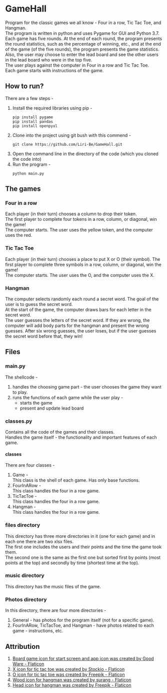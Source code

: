 # GameHall
Program for the classic games we all know - Four in a row, Tic Tac Toe, and Hangman.  
The program is written in python and uses Pygame for GUI and Python 3.7.  
Each game has five rounds. At the end of each round, the program presents the round statistics, such as the percentage of winning, etc., and at the end of the game (of the five rounds), the program presents the game statistics.  
Also, the user may choose to enter the lead board and see the other users in the lead board who were in the top five.  
The user plays against the computer in Four in a row and Tic Tac Toe.  
Each game starts with instructions of the game.

## How to run?
There are a few steps -
1. Install the required libraries using pip - 
    ```
    pip install pygame
    pip install pandas
    pip install openpyxl
    ```
2. Clone into the project using git bush with this commend -  
    ```
    git clone https://github.com/Liri-Be/GameHall.git
    ```  
3. Open the command line in the directory of the code (which you cloned the code into)
4. Run the program - 
    ```
    python main.py
    ```

## The games
### Four in a row   
Each player (in their turn) chooses a column to drop their token.  
The first player to complete four tokens in a row, column, or diagonal, win the game!  
The computer starts. The user uses the yellow token, and the computer uses the red.

### Tic Tac Toe
Each player (in their turn) chooses a place to put X or O (their symbol).
The first player to complete three symbols in a row, column, or diagonal, win the game!  
The computer starts. The user uses the O, and the computer uses the X.

### Hangman
The computer selects randomly each round a secret word. The goal of the user is to guess the secret word.  
At the start of the game, the computer draws bars for each letter in the secret word.  
The user guesses the letters of the secret word. If they are wrong, the computer will add body parts for the hangman and present the wrong guesses. After six wrong guesses, the user loses, but if the user guesses the secret word before that, they win!

## Files
### main.py
The shellcode - 
1. handles the choosing game part - the user chooses the game they want to play.
2. runs the functions of each game while the user play - 
    - starts the game
    - present and update lead board

### classes.py
Contains all the code of the games and their classes.  
Handles the game itself - the functionality and important features of each game.
#### classes
There are four classes - 
1. Game -  
    This class is the shell of each game. Has only base functions.
2. FourInARow -  
    This class handles the four in a row game.
3. TicTacToe -  
    This class handles the four in a row game.
4. Hangman -  
    This class handles the four in a row game.

### files directory
This directory has three more directories in it (one for each game) and in each one there are two xlsx files.  
The first one includes the users and their points and the time the game took them.  
The second one is the same as the first one but sorted first by points (most points at the top) and secondly by time (shortest time at the top).

### music directory
This directory has the music files of the game.

### Photos directory
In this directory, there are four more directories -  
1. General - has photos for the program itself (not for a specific game).  
2. FourInARow, TicTacToe, and Hangman - have photos related to each game - instructions, etc.

## Attribution
1. <a href="https://www.flaticon.com/free-icons/board-game" title="board game icons">Board game icon for start screen and app icon was created by Good Ware - Flaticon</a>  
2. <a href="https://www.flaticon.com/free-icons/x" title="x icons">X icon for tic tac toe was created by Stockio - Flaticon</a>  
3. <a href="https://www.flaticon.com/free-icons/o" title="o icons">O icon for tic tac toe was created by Freepik - Flaticon</a>  
4. <a href="https://www.flaticon.com/free-icons/hangman" title="hangman icons">Wood icon for hangman was created by surang - Flaticon</a>  
5. <a href="https://www.flaticon.com/free-icons/sad" title="sad icons">Head icon for hangman was created by Freepik - Flaticon</a>
